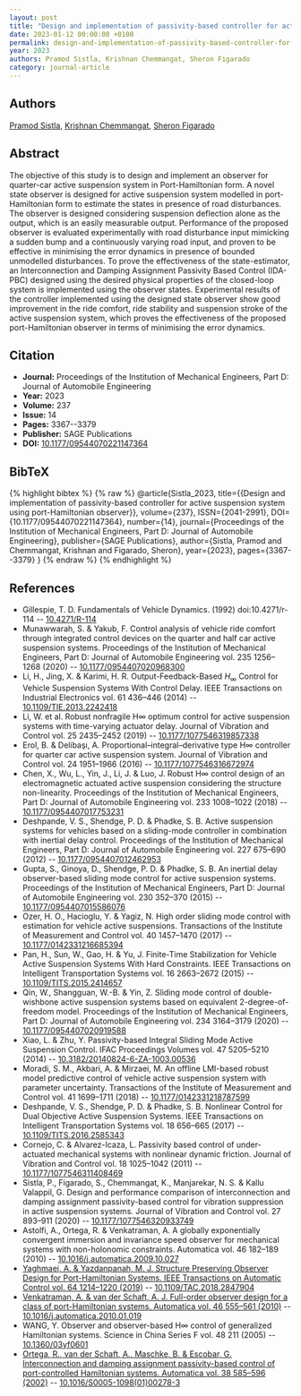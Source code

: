 ```yaml
---
layout: post
title: "Design and implementation of passivity-based controller for active suspension system using port-Hamiltonian observer"
date: 2023-01-12 00:00:00 +0100
permalink: design-and-implementation-of-passivity-based-controller-for-active-suspension-system-using-port-hamiltonian-observer
year: 2023
authors: Pramod Sistla, Krishnan Chemmangat, Sheron Figarado
category: journal-article
---
```

 
## Authors
[Pramod Sistla](authors/pramod-sistla), [Krishnan Chemmangat](authors/krishnan-chemmangat), [Sheron Figarado](authors/sheron-figarado)
 
## Abstract
 The objective of this study is to design and implement an observer for quarter-car active suspension system in Port-Hamiltonian form. A novel state observer is designed for active suspension system modelled in port-Hamiltonian form to estimate the states in presence of road disturbances. The observer is designed considering suspension deflection alone as the output, which is an easily measurable output. Performance of the proposed observer is evaluated experimentally with road disturbance input mimicking a sudden bump and a continuously varying road input, and proven to be effective in minimising the error dynamics in presence of bounded unmodelled disturbances. To prove the effectiveness of the state-estimator, an Interconnection and Damping Assignment Passivity Based Control (IDA-PBC) designed using the desired physical properties of the closed-loop system is implemented using the observer states. Experimental results of the controller implemented using the designed state observer show good improvement in the ride comfort, ride stability and suspension stroke of the active suspension system, which proves the effectiveness of the proposed port-Hamiltonian observer in terms of minimising the error dynamics. 
 
## Citation
- **Journal:** Proceedings of the Institution of Mechanical Engineers, Part D: Journal of Automobile Engineering
- **Year:** 2023
- **Volume:** 237
- **Issue:** 14
- **Pages:** 3367--3379
- **Publisher:** SAGE Publications
- **DOI:** [10.1177/09544070221147364](https://doi.org/10.1177/09544070221147364)
 
## BibTeX
{% highlight bibtex %}
{% raw %}
@article{Sistla_2023,
  title={{Design and implementation of passivity-based controller for active suspension system using port-Hamiltonian observer}},
  volume={237},
  ISSN={2041-2991},
  DOI={10.1177/09544070221147364},
  number={14},
  journal={Proceedings of the Institution of Mechanical Engineers, Part D: Journal of Automobile Engineering},
  publisher={SAGE Publications},
  author={Sistla, Pramod and Chemmangat, Krishnan and Figarado, Sheron},
  year={2023},
  pages={3367--3379}
}
{% endraw %}
{% endhighlight %}
 
## References
- Gillespie, T. D. Fundamentals of Vehicle Dynamics. (1992) doi:10.4271/r-114 -- [10.4271/R-114](https://doi.org/10.4271/R-114)
- Munawwarah, S. & Yakub, F. Control analysis of vehicle ride comfort through integrated control devices on the quarter and half car active suspension systems. Proceedings of the Institution of Mechanical Engineers, Part D: Journal of Automobile Engineering vol. 235 1256–1268 (2020) -- [10.1177/0954407020968300](https://doi.org/10.1177/0954407020968300)
- Li, H., Jing, X. & Karimi, H. R. Output-Feedback-Based $H_{\infty}$ Control for Vehicle Suspension Systems With Control Delay. IEEE Transactions on Industrial Electronics vol. 61 436–446 (2014) -- [10.1109/TIE.2013.2242418](https://doi.org/10.1109/TIE.2013.2242418)
- Li, W. et al. Robust nonfragile H∞ optimum control for active suspension systems with time-varying actuator delay. Journal of Vibration and Control vol. 25 2435–2452 (2019) -- [10.1177/1077546319857338](https://doi.org/10.1177/1077546319857338)
- Erol, B. & Delibaşı, A. Proportional–integral–derivative type H∞ controller for quarter car active suspension system. Journal of Vibration and Control vol. 24 1951–1966 (2016) -- [10.1177/1077546316672974](https://doi.org/10.1177/1077546316672974)
- Chen, X., Wu, L., Yin, J., Li, J. & Luo, J. Robust H∞ control design of an electromagnetic actuated active suspension considering the structure non-linearity. Proceedings of the Institution of Mechanical Engineers, Part D: Journal of Automobile Engineering vol. 233 1008–1022 (2018) -- [10.1177/0954407017753231](https://doi.org/10.1177/0954407017753231)
- Deshpande, V. S., Shendge, P. D. & Phadke, S. B. Active suspension systems for vehicles based on a sliding-mode controller in combination with inertial delay control. Proceedings of the Institution of Mechanical Engineers, Part D: Journal of Automobile Engineering vol. 227 675–690 (2012) -- [10.1177/0954407012462953](https://doi.org/10.1177/0954407012462953)
- Gupta, S., Ginoya, D., Shendge, P. D. & Phadke, S. B. An inertial delay observer-based sliding mode control for active suspension systems. Proceedings of the Institution of Mechanical Engineers, Part D: Journal of Automobile Engineering vol. 230 352–370 (2015) -- [10.1177/0954407015586076](https://doi.org/10.1177/0954407015586076)
- Ozer, H. O., Hacioglu, Y. & Yagiz, N. High order sliding mode control with estimation for vehicle active suspensions. Transactions of the Institute of Measurement and Control vol. 40 1457–1470 (2017) -- [10.1177/0142331216685394](https://doi.org/10.1177/0142331216685394)
- Pan, H., Sun, W., Gao, H. & Yu, J. Finite-Time Stabilization for Vehicle Active Suspension Systems With Hard Constraints. IEEE Transactions on Intelligent Transportation Systems vol. 16 2663–2672 (2015) -- [10.1109/TITS.2015.2414657](https://doi.org/10.1109/TITS.2015.2414657)
- Qin, W., Shangguan, W.-B. & Yin, Z. Sliding mode control of double-wishbone active suspension systems based on equivalent 2-degree-of-freedom model. Proceedings of the Institution of Mechanical Engineers, Part D: Journal of Automobile Engineering vol. 234 3164–3179 (2020) -- [10.1177/0954407020919588](https://doi.org/10.1177/0954407020919588)
- Xiao, L. & Zhu, Y. Passivity-based Integral Sliding Mode Active Suspension Control. IFAC Proceedings Volumes vol. 47 5205–5210 (2014) -- [10.3182/20140824-6-ZA-1003.00536](https://doi.org/10.3182/20140824-6-ZA-1003.00536)
- Moradi, S. M., Akbari, A. & Mirzaei, M. An offline LMI-based robust model predictive control of vehicle active suspension system with parameter uncertainty. Transactions of the Institute of Measurement and Control vol. 41 1699–1711 (2018) -- [10.1177/0142331218787599](https://doi.org/10.1177/0142331218787599)
- Deshpande, V. S., Shendge, P. D. & Phadke, S. B. Nonlinear Control for Dual Objective Active Suspension Systems. IEEE Transactions on Intelligent Transportation Systems vol. 18 656–665 (2017) -- [10.1109/TITS.2016.2585343](https://doi.org/10.1109/TITS.2016.2585343)
- Cornejo, C. & Alvarez-Icaza, L. Passivity based control of under-actuated mechanical systems with nonlinear dynamic friction. Journal of Vibration and Control vol. 18 1025–1042 (2011) -- [10.1177/1077546311408469](https://doi.org/10.1177/1077546311408469)
- Sistla, P., Figarado, S., Chemmangat, K., Manjarekar, N. S. & Kallu Valappil, G. Design and performance comparison of interconnection and damping assignment passivity-based control for vibration suppression in active suspension systems. Journal of Vibration and Control vol. 27 893–911 (2020) -- [10.1177/1077546320933749](https://doi.org/10.1177/1077546320933749)
- Astolfi, A., Ortega, R. & Venkatraman, A. A globally exponentially convergent immersion and invariance speed observer for mechanical systems with non-holonomic constraints. Automatica vol. 46 182–189 (2010) -- [10.1016/j.automatica.2009.10.027](https://doi.org/10.1016/j.automatica.2009.10.027)
- [Yaghmaei, A. & Yazdanpanah, M. J. Structure Preserving Observer Design for Port-Hamiltonian Systems. IEEE Transactions on Automatic Control vol. 64 1214–1220 (2019)](structure-preserving-observer-design-for-port-hamiltonian-systems) -- [10.1109/TAC.2018.2847904](https://doi.org/10.1109/TAC.2018.2847904)
- [Venkatraman, A. & van der Schaft, A. J. Full-order observer design for a class of port-Hamiltonian systems. Automatica vol. 46 555–561 (2010)](full-order-observer-design-for-a-class-of-port-hamiltonian-systems) -- [10.1016/j.automatica.2010.01.019](https://doi.org/10.1016/j.automatica.2010.01.019)
- WANG, Y. Observer and observer-based H∞ control of generalized Hamiltonian systems. Science in China Series F vol. 48 211 (2005) -- [10.1360/03yf0601](https://doi.org/10.1360/03yf0601)
- [Ortega, R., van der Schaft, A., Maschke, B. & Escobar, G. Interconnection and damping assignment passivity-based control of port-controlled Hamiltonian systems. Automatica vol. 38 585–596 (2002)](interconnection-and-damping-assignment-passivity-based-control-of-port-controlled-hamiltonian-systems) -- [10.1016/S0005-1098(01)00278-3](https://doi.org/10.1016/S0005-1098(01)00278-3)


